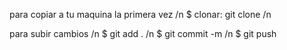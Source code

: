 para copiar a tu maquina la primera vez /n
$ clonar: git clone <git url> /n

para subir cambios /n
$ git add . /n
$ git commit -m <nombre del commit> /n
$ git push
